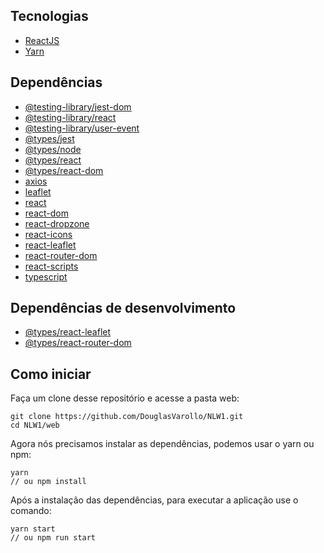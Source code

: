 ## Tecnologias

- [ReactJS](https://pt-br.reactjs.org/)
- [Yarn](https://yarnpkg.com/lang/en/)

## Dependências

- [@testing-library/jest-dom](https://yarnpkg.com/en/package/@testing-library/jest-dom)
- [@testing-library/react](https://yarnpkg.com/en/package/@testing-library/react)
- [@testing-library/user-event](https://yarnpkg.com/en/package/@testing-library/user-event)
- [@types/jest](https://yarnpkg.com/en/package/@types/jest)
- [@types/node](https://yarnpkg.com/en/package/@types/node)
- [@types/react](https://yarnpkg.com/en/package/@types/react)
- [@types/react-dom](https://yarnpkg.com/en/package/@types/react-dom)
- [axios](https://yarnpkg.com/en/package/axios)
- [leaflet](https://yarnpkg.com/en/package/leaflet)
- [react](https://yarnpkg.com/en/package/react)
- [react-dom](https://yarnpkg.com/en/package/react-dom)
- [react-dropzone](https://yarnpkg.com/en/package/react-dropzone)
- [react-icons](https://yarnpkg.com/en/package/react-icons)
- [react-leaflet](https://yarnpkg.com/en/package/react-leaflet)
- [react-router-dom](https://yarnpkg.com/en/package/react-router-dom)
- [react-scripts](https://yarnpkg.com/en/package/react-scripts)
- [typescript](https://yarnpkg.com/en/package/typescript)

## Dependências de desenvolvimento

- [@types/react-leaflet](https://yarnpkg.com/en/package/@types/react-leaflet)
- [@types/react-router-dom](https://yarnpkg.com/en/package/@types/react-router-dom)

## Como iniciar

Faça um clone desse repositório e acesse a pasta web:

    git clone https://github.com/DouglasVarollo/NLW1.git
    cd NLW1/web

Agora nós precisamos instalar as dependências, podemos usar o yarn ou npm:

    yarn
    // ou npm install

Após a instalação das dependências, para executar a aplicação use o comando:

	yarn start
	// ou npm run start
